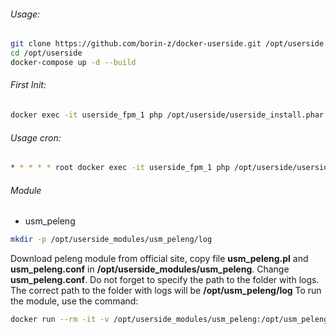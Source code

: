 ###### Usage:
~~~bash
git clone https://github.com/borin-z/docker-userside.git /opt/userside
cd /opt/userside
docker-compose up -d --build
~~~
###### First Init:
~~~bash
docker exec -it userside_fpm_1 php /opt/userside/userside_install.phar
~~~
###### Usage cron:
~~~bash
* * * * * root docker exec -it userside_fpm_1 php /opt/userside/userside cron > /dev/null 2>&1
~~~
###### Module
* usm_peleng
~~~sh
mkdir -p /opt/userside_modules/usm_peleng/log
~~~
Download peleng module from official site, copy file **usm_peleng.pl** and **usm_peleng.conf** in **/opt/userside_modules/usm_peleng**. Change **usm_peleng.conf**. Do not forget to specify the path to the folder with logs. The correct path to the folder with logs will be **/opt/usm_peleng/log**
To run the module, use the command:
~~~sh
docker run --rm -it -v /opt/userside_modules/usm_peleng:/opt/usm_peleng borin/userside:usm_peleng
~~~